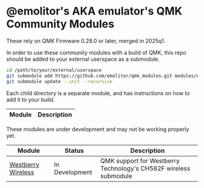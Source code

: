# @emolitor's AKA emulator's QMK Community Modules

These rely on QMK Firmware 0.28.0 or later, merged in 2025q1.

In order to use these community modules with a build of QMK, this repo should be added to your external userspace as a submodule.

```sh
cd /path/to/your/external/userspace
git submodule add https://github.com/emolitor/qmk_modules.git modules/emolitor
git submodule update --init --recursive
```

Each child directory is a separate module, and has instructions on how to add it to your build.

| Module | Description |
| ------ | ----------- |

These modules are under development and may not be working properly yet.

| Module | Status | Description |
| ------ | ------ | ----------- |
| [Westberry Wireless](./westberry_wireless)| In Development | QMK support for Westberry Technology's CH582F wireless submodule |
